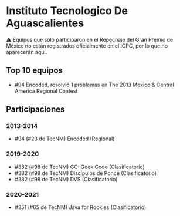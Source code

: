 # Instituto Tecnologico De Aguascalientes

:warning: Equipos que solo participaron en el Repechaje del Gran Premio de México no están registrados oficialmente en el ICPC, por lo que no aparecerán aquí.

## Top 10 equipos

- #94 Encoded, resolvió 1 problemas en The 2013 Mexico & Central America Regional Contest

## Participaciones

### 2013-2014

- #94 (#23 de TecNM) Encoded (Regional)

### 2019-2020

- #382 (#98 de TecNM) GC: Geek Code (Clasificatorio)
- #382 (#98 de TecNM) Discípulos de Ponce (Clasificatorio)
- #382 (#98 de TecNM) DVS (Clasificatorio)

### 2020-2021

- #351 (#65 de TecNM) Java for Rookies (Clasificatorio)



